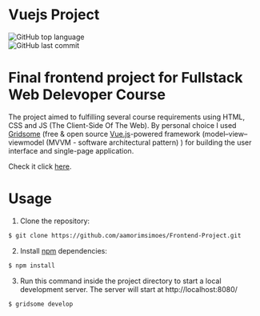 # Vuejs Project
<p align="left">
  <img alt="GitHub top language" src="https://img.shields.io/github/languages/top/aamorimsimoes/Frontend-Project?style=for-the-badge">
  </br>
  <img alt="GitHub last commit" src="https://img.shields.io/github/last-commit/aamorimsimoes/Frontend-Project?style=for-the-badge">
</p>


# Final frontend project for Fullstack Web Delevoper Course

The project aimed to fulfilling several course requirements using HTML, CSS and JS (The Client-Side Of The Web). 
By personal choice I used [Gridsome](https://gridsome.org/) (free & open source [Vue.js](https://vuejs.org/)-powered framework (model–view–viewmodel (MVVM - software architectural pattern) ) for building the user interface and single-page application.

Check it click [here](https://frontendproject.netlify.app/).

# Usage

1. Clone the repository:
```bash
$ git clone https://github.com/aamorimsimoes/Frontend-Project.git
```
2. Install [npm](https://www.npmjs.com/) dependencies:
```bash
$ npm install
```
3. Run this command inside the project directory to start a local development server. The server will start at http://localhost:8080/
```bash
$ gridsome develop
```

